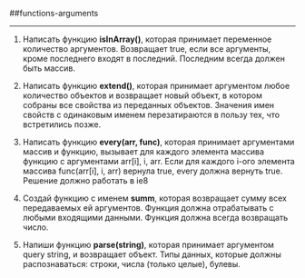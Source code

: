 ##functions-arguments

----------




1. Написать функцию **isInArray()**, которая принимает переменное количество аргументов. Возвращает true, если все аргументы, кроме последнего входят в последний. Последним всегда должен быть массив.


2. Написать функцию **extend()**, которая принимает аргументом любое количество объектов и возвращает новый объект, в котором собраны все свойства из переданных объектов.
Значения имен свойств с одинаковым именем перезатираются в пользу тех, что встретились позже.



3. Написать функцию **every(arr, func)**, которая принимает аргументами массив и функцию, вызывает для каждого элемента массива функцию с аргументами arr[i], i, arr. Если для каждого i-ого элемента массива func(arr[i], i, arr) вернула true, every должна вернуть true.
Решение должно работать в ie8



4. Создай функцию с именем **summ**, которая возвращает сумму всех передаваемых ей аргументов. Функция должна отрабатывать с любыми входящими данными. Функция должна всегда возвращать число.



5. Напиши функцию **parse(string)**, которая принимает аргументом query string, и возвращает объект. Типы данных, которые должны распознаваться: строки, числа (только целые), булевы.
